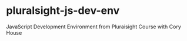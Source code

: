 # pluralsight-js-dev-env
JavaScript Development Environment from Pluraisight Course with Cory House
